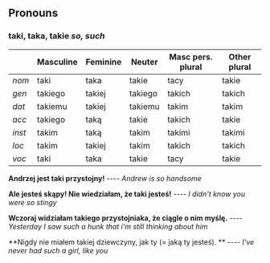## Pronouns


### **taki, taka, takie** *so, such* 

|           | Masculine | Feminine | Neuter | Masc pers. plural | Other plural |
| --- | --- | --- | --- | --- | --- |
|  *nom*    | taki | taka | takie | tacy | takie |
|  *gen*    | takiego | takiej | takiego | takich | takich |
|  *dat*    | takiemu | takiej | takiemu | takim | takim |
|  *acc*    | takiego | taką | takie | takich | takie |
|  *inst*   | takim | taką | takim | takimi | takimi |
|  *loc*    | takim | takiej | takim | takich | takich |
|  *voc*    | taki | taka | takie | tacy | takie |


**Andrzej jest taki przystojny!** ---- *Andrew is so handsome*

**Ale jesteś skąpy! Nie wiedziałam, że taki jesteś!** ---- *I didn't know you were so stingy*

**Wczoraj widziałam takiego przystojniaka, że ciągle o nim myślę.** ---- *Yesterday I saw such a hunk that i'm still thinking about him*

**Nigdy nie miałem takiej dziewczyny, jak ty (= jaką ty jesteś). ** ---- *I've never had such a girl, like you*